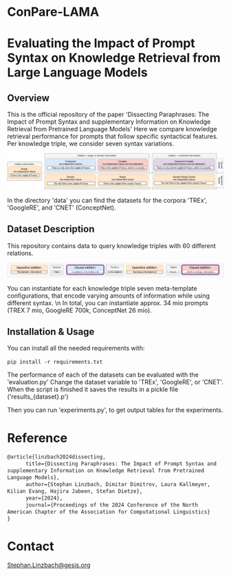 # ConPare-LAMA

# Evaluating the Impact of Prompt Syntax on Knowledge Retrieval from Large Language Models

## Overview
This is the official repository of the paper 'Dissecting Paraphrases: The Impact of Prompt Syntax and supplementary Information on Knowledge Retrieval from Pretrained Language Models'
Here we compare knowledge retrieval performance for prompts that follow specific syntactical features.
Per knowledge triple, we consider seven syntax variations.

![Syntax Variations](prompt_structure.png)

In the directory 'data' you can find the datasets for the corpora 'TREx', 'GoogleRE', and 'CNET' (ConceptNet).

## Dataset Description

This repository contains data to query knowledge triples with 60 different relations.

![Syntax Variations](meta_templating.png)

You can instantiate for each knowledge triple seven meta-template configurations, that encode varying amounts of information while using different syntax. \n
In total, you can instantiate approx. 34 mio prompts (TREX 7 mio, GoogleRE 700k, ConceptNet 26 mio).


## Installation & Usage

You can install all the needed requirements with:

`pip install -r requirements.txt`

The performance of each of the datasets can be evaluated with the 'evaluation.py'
Change the dataset variable to 'TREx', 'GoogleRE', or 'CNET'.
When the script is finished it saves the results in a pickle file ('results_{dataset}.p')


Then you can run 'experiments.py', to get output tables for the experiments.

# Reference
```
@article{linzbach2024dissecting,
      title={Dissecting Paraphrases: The Impact of Prompt Syntax and supplementary Information on Knowledge Retrieval from Pretrained Language Models}, 
      author={Stephan Linzbach, Dimitar Dimitrov, Laura Kallmeyer, Kilian Evang, Hajira Jabeen, Stefan Dietze},
      year={2024},
      journal={Proceedings of the 2024 Conference of the North American Chapter of the Association for Computational Linguistics}
}
```

# Contact
Stephan.Linzbach@gesis.org
